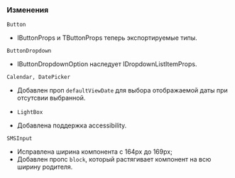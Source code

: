 ### Изменения

`Button`

- IButtonProps и TButtonProps теперь экспортируемые типы.

`ButtonDropdown`

- IButtonDropdownOption наследует IDropdownListItemProps.

`Calendar, DatePicker`

- Добавлен проп `defaultViewDate` для выбора отображаемой даты при отсутсвии выбранной.

- `LightBox`

- Добавлена поддержка accessibility.

`SMSInput`

- Исправлена ширина компонента с 164px до 169px;
- Добавлен пропс `block`, который растягивает компонент на всю ширину родителя.